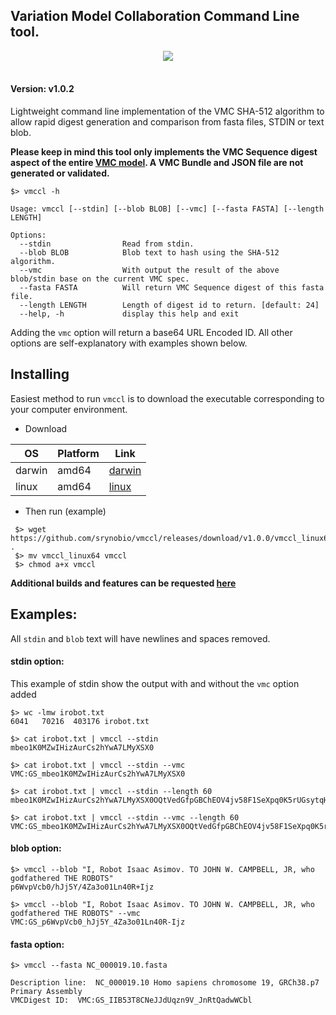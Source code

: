 ## Variation Model Collaboration Command Line tool.

<div align="center">
<img src="https://github.com/srynobio/vmccl/logo/vmccllogo.png"><br><br>
</div>

#### Version: v1.0.2

Lightweight command line implementation of the VMC SHA-512 algorithm to allow rapid digest generation and comparison from fasta files, STDIN or text blob.

**Please keep in mind this tool only implements the VMC Sequence digest aspect of the entire [VMC model](https://docs.google.com/document/d/12E8WbQlvfZWk5NrxwLytmympPby6vsv60RxCeD5wc1E/edit). A VMC Bundle and JSON file are not generated or validated.**

```
$> vmccl -h

Usage: vmccl [--stdin] [--blob BLOB] [--vmc] [--fasta FASTA] [--length LENGTH]

Options:
  --stdin                Read from stdin.
  --blob BLOB            Blob text to hash using the SHA-512 algorithm.
  --vmc                  With output the result of the above blob/stdin base on the current VMC spec.
  --fasta FASTA          Will return VMC Sequence digest of this fasta file.
  --length LENGTH        Length of digest id to return. [default: 24]
  --help, -h             display this help and exit
```

Adding the `vmc` option will return a base64 URL Encoded ID. All other options
are self-explanatory with examples shown below.

## Installing

Easiest method to run `vmccl` is to download the executable corresponding to your computer environment.

*  Download

OS | Platform | Link
---|---|---
darwin | amd64 | [darwin](https://github.com/srynobio/vmccl/releases)
linux | amd64 | [linux](https://github.com/srynobio/vmccl/releases)

* Then run (example)

```
 $> wget https://github.com/srynobio/vmccl/releases/download/v1.0.0/vmccl_linux64 .
 $> mv vmccl_linux64 vmccl
 $> chmod a+x vmccl

```

**Additional builds and features can be requested [here](https://github.com/srynobio/vmccl/issues)**

## Examples:

All `stdin` and `blob` text will have newlines and spaces removed.

#### stdin option:

This example of stdin show the output with and without the `vmc` option added

```
$> wc -lmw irobot.txt
6041   70216  403176 irobot.txt

$> cat irobot.txt | vmccl --stdin
mbeo1K0MZwIHizAurCs2hYwA7LMyXSX0

$> cat irobot.txt | vmccl --stdin --vmc
VMC:GS_mbeo1K0MZwIHizAurCs2hYwA7LMyXSX0

$> cat irobot.txt | vmccl --stdin --length 60
mbeo1K0MZwIHizAurCs2hYwA7LMyXSX0OQtVedGfpGBChEOV4jv58F1SeXpq0K5rUGsytqHm4/1oicIh

$> cat irobot.txt | vmccl --stdin --vmc --length 60
VMC:GS_mbeo1K0MZwIHizAurCs2hYwA7LMyXSX0OQtVedGfpGBChEOV4jv58F1SeXpq0K5rUGsytqHm4_1oicIh

```

#### blob option:

```
$> vmccl --blob "I, Robot Isaac Asimov. TO JOHN W. CAMPBELL, JR, who godfathered THE ROBOTS"
p6WvpVcb0/hJj5Y/4Za3o01Ln40R+Ijz

$> vmccl --blob "I, Robot Isaac Asimov. TO JOHN W. CAMPBELL, JR, who godfathered THE ROBOTS" --vmc
VMC:GS_p6WvpVcb0_hJj5Y_4Za3o01Ln40R-Ijz

```

#### fasta option:

```
$> vmccl --fasta NC_000019.10.fasta

Description line:  NC_000019.10 Homo sapiens chromosome 19, GRCh38.p7 Primary Assembly
VMCDigest ID:  VMC:GS_IIB53T8CNeJJdUqzn9V_JnRtQadwWCbl
```
